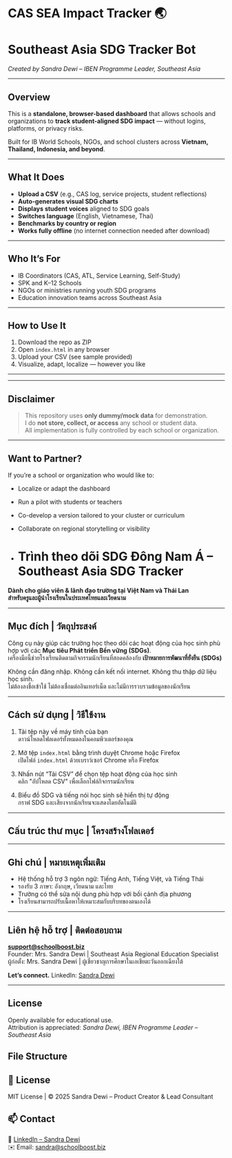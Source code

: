 # CAS SEA Impact Tracker 🌏

# Southeast Asia SDG Tracker Bot  
*Created by Sandra Dewi – IBEN Programme Leader, Southeast Asia*

---

## Overview

This is a **standalone, browser-based dashboard** that allows schools and organizations to **track student-aligned SDG impact** — without logins, platforms, or privacy risks.

Built for IB World Schools, NGOs, and school clusters across **Vietnam, Thailand, Indonesia, and beyond**.

---

## What It Does

- **Upload a CSV** (e.g., CAS log, service projects, student reflections)
- **Auto-generates visual SDG charts**  
- **Displays student voices** aligned to SDG goals  
- **Switches language** (English, Vietnamese, Thai)  
- **Benchmarks by country or region**  
- **Works fully offline** (no internet connection needed after download)

---

## Who It’s For

- IB Coordinators (CAS, ATL, Service Learning, Self-Study)  
- SPK and K–12 Schools  
- NGOs or ministries running youth SDG programs  
- Education innovation teams across Southeast Asia

---

## How to Use It

1. Download the repo as ZIP  
2. Open `index.html` in any browser  
3. Upload your CSV (see sample provided)  
4. Visualize, adapt, localize — however you like

---
---

## Disclaimer

> This repository uses **only dummy/mock data** for demonstration.  
> I do **not store, collect, or access** any school or student data.  
> All implementation is fully controlled by each school or organization.

---

## Want to Partner?

If you’re a school or organization who would like to:
- Localize or adapt the dashboard  
- Run a pilot with students or teachers  
- Co-develop a version tailored to your cluster or curriculum  
- Collaborate on regional storytelling or visibility

- # Trình theo dõi SDG Đông Nam Á – Southeast Asia SDG Tracker

**Dành cho giáo viên & lãnh đạo trường tại Việt Nam và Thái Lan**  
**สำหรับครูและผู้นำโรงเรียนในประเทศไทยและเวียดนาม**

---

## Mục đích | วัตถุประสงค์

Công cụ này giúp các trường học theo dõi các hoạt động của học sinh phù hợp với các **Mục tiêu Phát triển Bền vững (SDGs)**.  
เครื่องมือนี้ช่วยโรงเรียนติดตามกิจกรรมนักเรียนที่สอดคล้องกับ **เป้าหมายการพัฒนาที่ยั่งยืน (SDGs)**

Không cần đăng nhập. Không cần kết nối internet. Không thu thập dữ liệu học sinh.  
ไม่ต้องลงชื่อเข้าใช้ ไม่ต้องเชื่อมต่ออินเทอร์เน็ต และไม่มีการรวบรวมข้อมูลของนักเรียน

---

## Cách sử dụng | วิธีใช้งาน

1. Tải tệp này về máy tính của bạn  
   ดาวน์โหลดโฟลเดอร์ทั้งหมดลงในคอมพิวเตอร์ของคุณ

2. Mở tệp `index.html` bằng trình duyệt Chrome hoặc Firefox  
   เปิดไฟล์ `index.html` ด้วยเบราว์เซอร์ Chrome หรือ Firefox

3. Nhấn nút “Tải CSV” để chọn tệp hoạt động của học sinh  
   คลิก "อัปโหลด CSV" เพื่อเลือกไฟล์กิจกรรมนักเรียน

4. Biểu đồ SDG và tiếng nói học sinh sẽ hiển thị tự động  
   กราฟ SDG และเสียงจากนักเรียนจะแสดงโดยอัตโนมัติ

---

## Cấu trúc thư mục | โครงสร้างโฟลเดอร์

---

## Ghi chú | หมายเหตุเพิ่มเติม

- Hệ thống hỗ trợ 3 ngôn ngữ: Tiếng Anh, Tiếng Việt, và Tiếng Thái  
- รองรับ 3 ภาษา: อังกฤษ, เวียดนาม และไทย
- Trường có thể sửa nội dung phù hợp với bối cảnh địa phương  
- โรงเรียนสามารถปรับเนื้อหาให้เหมาะสมกับบริบทของตนเองได้

---

## Liên hệ hỗ trợ | ติดต่อสอบถาม

**support@schoolboost.biz**  
Founder: Mrs. Sandra Dewi | Southeast Asia Regional Education Specialist  
ผู้ก่อตั้ง: Mrs. Sandra Dewi | ผู้เชี่ยวชาญการศึกษาในเอเชียตะวันออกเฉียงใต้

**Let’s connect.**
LinkedIn: [Sandra Dewi](https://www.linkedin.com/in/sandradewiIBEN)

---

## License

Openly available for educational use.  
Attribution is appreciated: *Sandra Dewi, IBEN Programme Leader – Southeast Asia*

## File Structure
## 📌 License
MIT License | © 2025 Sandra Dewi – Product Creator & Lead Consultant

## 📫 Contact
💼 [LinkedIn – Sandra Dewi](https://linkedin.com/in/sandradewiib)  
✉️ Email: sandra@schoolboost.biz
